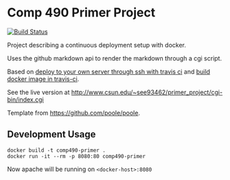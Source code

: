 # Comp 490 Primer Project

[![Build Status](https://travis-ci.org/stefaneng/primer-project.svg?branch=master)](https://travis-ci.org/stefaneng/primer-project)

Project describing a continuous deployment setup with docker.

Uses the github markdown api to render the markdown through a cgi script.

Based on [deploy to your own server through ssh with travis ci](http://neemzy.org/articles/deploy-to-your-own-server-through-ssh-with-travis-ci) and [build docker image in travis-ci](http://docs.travis-ci.com/user/docker/).

See the live version at http://www.csun.edu/~see93462/primer_project/cgi-bin/index.cgi

Template from https://github.com/poole/poole.


## Development Usage
```
docker build -t comp490-primer .
docker run -it --rm -p 8080:80 comp490-primer
```

Now apache will be running on `<docker-host>:8080`
